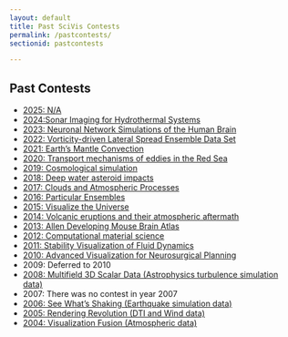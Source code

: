 ```yaml
---
layout: default
title: Past SciVis Contests
permalink: /pastcontests/
sectionid: pastcontests

---
```

<div class="container">
    <h2>Past Contests</h2>
    <ul class="past-contests-list">
        <li><a href="https://github.com"  target="_blank"><i class="fa fa-calendar" aria-hidden="true"></i> 2025: N/A</a></li>
        <li><a href="https://sciviscontest2024.github.io/" target="_blank"><i class="fa fa-calendar" aria-hidden="true"></i> 2024:Sonar Imaging for Hydrothermal Systems
        </a></li>
        <li><a href="https://sciviscontest2023.github.io/" target="_blank"><i class="fa fa-calendar" aria-hidden="true"></i> 2023: Neuronal Network Simulations of the Human Brain</a></li>
        <li><a href="https://www.lanl.gov/projects/sciviscontest2022/index.html" target="_blank"><i class="fa fa-calendar" aria-hidden="true"></i> 2022: Vorticity-driven Lateral Spread Ensemble Data Set</a></li>
        <li><a href="https://scivis2021.netlify.app/"><i class="fa fa-calendar" aria-hidden="true"></i> 2021: Earth’s Mantle Convection</a></li>
        <li><a href="https://kaust-vislab.github.io/SciVis2020/index.html" target="_blank"><i class="fa fa-calendar" aria-hidden="true"></i> 2020: Transport mechanisms of eddies in the Red Sea</a></li>
        <li><a href="https://wordpress.cels.anl.gov/2019-scivis-contest/" target="_blank"><i class="fa fa-calendar" aria-hidden="true"></i> 2019: Cosmological simulation</a></li>
        <li><a href="https://sciviscontest2018.org/" target="_blank"><i class="fa fa-calendar" aria-hidden="true"></i> 2018: Deep water asteroid impacts</a></li>
        <li><a href="https://sciviscontest.ieeevis.org/2017" target="_blank"><i class="fa fa-calendar" aria-hidden="true"></i> 2017: Clouds and Atmospheric Processes</a></li>
        <li><a href="https://www.uni-kl.de/sciviscontest/" target="_blank"><i class="fa fa-calendar" aria-hidden="true"></i> 2016: Particular Ensembles</a></li>
        <li><a href="https://darksky.slac.stanford.edu/scivis2015/" target="_blank"><i class="fa fa-calendar" aria-hidden="true"></i> 2015: Visualize the Universe</a></li>
        <li><a href="https://sci-visus.github.io/sciviscontest2026/pastcontests/" target="_blank"><i class="fa fa-calendar" aria-hidden="true"></i> 2014: Volcanic eruptions and their atmospheric aftermath</a></li>
        <li><a href="https://sci-visus.github.io/sciviscontest2026/pastcontests/" target="_blank"><i class="fa fa-calendar" aria-hidden="true"></i> 2013: Allen Developing Mouse Brain Atlas</a></li>
        <li><a href="https://sciviscontest.ieeevis.org/VisContest/Home.html" target="_blank"><i class="fa fa-calendar" aria-hidden="true"></i> 2012: Computational material science</a></li>
        <li><a href="https://sciviscontest.ieeevis.org/2011" target="_blank"><i class="fa fa-calendar" aria-hidden="true"></i> 2011: Stability Visualization of Fluid Dynamics</a></li>
        <li><a href="https://sciviscontest.ieeevis.org/2010" target="_blank"><i class="fa fa-calendar" aria-hidden="true"></i> 2010: Advanced Visualization for Neurosurgical Planning</a></li>
        <li><a ><i class="fa fa-calendar" aria-hidden="true"></i> 2009: Deferred to 2010</a></li>
        <li><a href="https://sciviscontest.ieeevis.org/2008" target="_blank"><i class="fa fa-calendar" aria-hidden="true"></i> 2008: Multifield 3D Scalar Data (Astrophysics turbulence simulation data)</a></li>
        <li><a ><i class="fa fa-calendar" aria-hidden="true"></i> 2007: There was no contest in year 2007</a></li>
        <li><a href="https://sciviscontest.ieeevis.org/2006" target="_blank"><i class="fa fa-calendar" aria-hidden="true"></i> 2006: See What’s Shaking (Earthquake simulation data)</a></li>
        <li><a href="https://sciviscontest.ieeevis.org/2005" target="_blank"><i class="fa fa-calendar" aria-hidden="true"></i> 2005: Rendering Revolution (DTI and Wind data)</a></li>
        <li><a href="https://sciviscontest.ieeevis.org/2004" target="_blank"><i class="fa fa-calendar" aria-hidden="true"></i> 2004: Visualization Fusion (Atmospheric data)</a></li>
    </ul>
</div>
